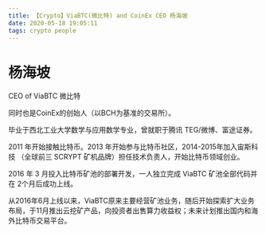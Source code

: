 ```yaml
---
title: 【Crypto】ViaBTC(微比特) and CoinEx CEO 杨海坡
date: 2020-05-18 19:05:11
tags: crypto people
---
```


# 杨海坡

CEO of ViaBTC 微比特

同时也是CoinEx的创始人（以BCH为基准的交易所）。

毕业于西北工业大学数学与应用数学专业，曾就职于腾讯 TEG/微博、富途证券。

2011 年开始接触比特币。2013 年开始参与比特币社区，2014-2015年加入宙斯科技 （全球前三 SCRYPT 矿机品牌）担任技术负责人，开始比特币领域创业。

2016 年 3 月投入比特币矿池的部署开发，一人独立完成 ViaBTC 矿池全部代码并在 2个月后成功上线。

从2016年6月上线以来，ViaBTC原来主要经营矿池业务，随后开始探索扩大业务布局，于11月推出云挖矿产品，向投资者出售算力收益权；未来计划推出国内和海外比特币交易平台。
